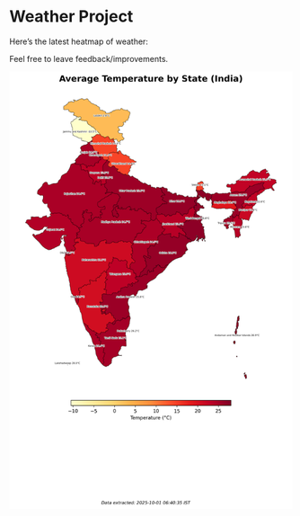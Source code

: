# Weather Project

Here’s the latest heatmap of weather:

Feel free to leave feedback/improvements.

![India Heatmap](docs/assets/india_heatmap.png?v=DC7F8D)
